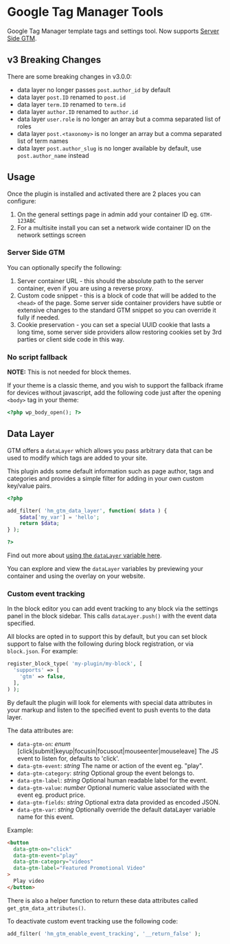 # Google Tag Manager Tools

Google Tag Manager template tags and settings tool. Now supports [Server Side GTM](https://developers.google.com/tag-platform/tag-manager/server-side).

## v3 Breaking Changes

There are some breaking changes in v3.0.0:

* data layer no longer passes `post.author_id` by default
* data layer `post.ID` renamed to `post.id`
* data layer `term.ID` renamed to `term.id`
* data layer `author.ID` renamed to `author.id`
* data layer `user.role` is no longer an array but a comma separated list of roles
* data layer `post.<taxonomy>` is no longer an array but a comma separated list of term names
* data layer `post.author_slug` is no longer available by default, use `post.author_name` instead

## Usage

Once the plugin is installed and activated there are 2 places you can configure:

1. On the general settings page in admin add your container ID eg. `GTM-123ABC`
2. For a multisite install you can set a network wide container ID on the network settings screen

### Server Side GTM

You can optionally specify the following:

1. Server container URL - this should the absolute path to the server container, even if you are using a reverse proxy.
2. Custom code snippet - this is a block of code that will be added to the `<head>` of the page. Some server side container providers have subtle or extensive changes to the standard GTM snippet so you can override it fully if needed.
3. Cookie preservation - you can set a special UUID cookie that lasts a long time, some server side providers allow restoring cookies set by 3rd parties or client side code in this way.

### No script fallback

**NOTE:** This is not needed for block themes.

If your theme is a classic theme, and you wish to support the fallback iframe for devices without javascript, add the following code just after the opening `<body>` tag in your theme:

```php
<?php wp_body_open(); ?>
```

## Data Layer

GTM offers a `dataLayer` which allows you pass arbitrary data that can be used to modify which tags are added to your site.

This plugin adds some default information such as page author, tags and categories and provides a simple filter for adding in your own custom key/value pairs.

```php
<?php

add_filter( 'hm_gtm_data_layer', function( $data ) {
    $data['my_var'] = 'hello';
    return $data;
} );

?>
```

Find out more about [using the `dataLayer` variable here](https://developers.google.com/tag-manager/devguide#datalayer).

You can explore and view the `dataLayer` variables by previewing your container and using the overlay on your website.

### Custom event tracking

In the block editor you can add event tracking to any block via the settings panel in the block sidebar. This calls `dataLayer.push()` with the event data specified.

All blocks are opted in to support this by default, but you can set block support to false with the following during block registration, or via `block.json`. For example:

```php
register_block_type( 'my-plugin/my-block', [
  'supports' => [
    'gtm' => false,
  ],
) );
```

By default the plugin will look for elements with special data attributes in your markup and listen to the specified event to push events to the data layer.

The data attributes are:

- `data-gtm-on`: _enum_ [click|submit|keyup|focusin|focusout|mouseenter|mouseleave] The JS event to listen for, defaults to 'click'.
- `data-gtm-event`: _string_ The name or action of the event eg. "play".
- `data-gtm-category`: _string_ Optional group the event belongs to.
- `data-gtm-label`: _string_ Optional human readable label for the event.
- `data-gtm-value`: _number_ Optional numeric value associated with the event eg. product price.
- `data-gtm-fields`: _string_ Optional extra data provided as encoded JSON.
- `data-gtm-var`: _string_ Optionally override the default dataLayer variable name for this event.

Example:

```html
<button
  data-gtm-on="click"
  data-gtm-event="play"
  data-gtm-category="videos"
  data-gtm-label="Featured Promotional Video"
>
  Play video
</button>
```

There is also a helper function to return these data attributes called `get_gtm_data_attributes()`.

To deactivate custom event tracking use the following code:

```php
add_filter( 'hm_gtm_enable_event_tracking', '__return_false' );
```
